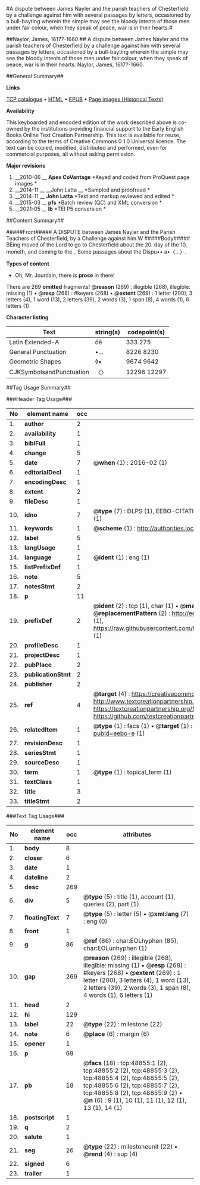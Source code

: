 #A dispute between James Nayler and the parish teachers of Chesterfield by a challenge against him with several passages by letters, occasioned by a bull-bayting wherein the simple may see the bloody intents of those men under fair colour, when they speak of peace, war is in their hearts.#

##Naylor, James, 1617?-1660.##
A dispute between James Nayler and the parish teachers of Chesterfield by a challenge against him with several passages by letters, occasioned by a bull-bayting wherein the simple may see the bloody intents of those men under fair colour, when they speak of peace, war is in their hearts.
Naylor, James, 1617?-1660.

##General Summary##

**Links**

[TCP catalogue](http://www.ota.ox.ac.uk/tcp/)  • 
[HTML](http://tei.it.ox.ac.uk/tcp/Texts-HTML/free/A52/A52686.html)  • 
[EPUB](http://tei.it.ox.ac.uk/tcp/Texts-EPUB/free/A52/A52686.epub) • 
[Page images (Historical Texts)](https://historicaltexts.jisc.ac.uk/eebo-11770904e)

**Availability**

This keyboarded and encoded edition of the work described above is co-owned by the
    institutions providing financial support to the Early English Books Online Text Creation
    Partnership. This text is available for reuse, according to the terms of  Creative Commons 0 1.0 Universal
    licence. The text can be copied, modified, distributed and performed, even for commercial
    purposes, all without asking permission.

**Major revisions**

1. __2010-06 __ __Apex CoVantage__ *Keyed and coded from ProQuest page images *
1. __2014-11 __ __John Latta __ *Sampled and proofread *
1. __2014-11 __ __John Latta__ *Text and markup reviewed and edited *
1. __2015-03 __ __pfs__ *Batch review (QC) and XML conversion *
1. __2021-05 __ __lb__ *TEI P5 conversion *

##Content Summary##

#####Front#####
A DISPUTE between James Nayler and the Parish Teachers of Chesterfield, by a Challenge against him.W
#####Body#####
BEing moved of the Lord to go to Chesterfield about the 20. day of the 10. moneth, and coming to the
    _ Some passages about the Dispu•• a•〈…〉.

**Types of content**

  * Oh, Mr. Jourdain, there is **prose** in there!

There are 269 **omitted** fragments! 
 @__reason__ (269) : illegible (268), illegible: missing (1)  •  @__resp__ (268) : #keyers (268)  •  @__extent__ (269) : 1 letter (200), 3 letters (4), 1 word (13), 2 letters (39), 2 words (3), 1 span (8), 4 words (1), 6 letters (1)

**Character listing**


|Text|string(s)|codepoint(s)|
|---|---|---|
|Latin Extended-A|ōē|333 275|
|General Punctuation|•…|8226 8230|
|Geometric Shapes|◊▪|9674 9642|
|CJKSymbolsandPunctuation|〈〉|12296 12297|

##Tag Usage Summary##

###Header Tag Usage###

|No|element name|occ|attributes|
|---|---|---|---|
|1.|__author__|2||
|2.|__availability__|1||
|3.|__biblFull__|1||
|4.|__change__|5||
|5.|__date__|7| @__when__ (1) : 2016-02 (1)|
|6.|__editorialDecl__|1||
|7.|__encodingDesc__|1||
|8.|__extent__|2||
|9.|__fileDesc__|1||
|10.|__idno__|7| @__type__ (7) : DLPS (1), EEBO-CITATION (1), VID (1), EEBO-PROQUEST (1), STC (2), OCLC (1)|
|11.|__keywords__|1| @__scheme__ (1) : http://authorities.loc.gov/ (1)|
|12.|__label__|5||
|13.|__langUsage__|1||
|14.|__language__|1| @__ident__ (1) : eng (1)|
|15.|__listPrefixDef__|1||
|16.|__note__|5||
|17.|__notesStmt__|2||
|18.|__p__|11||
|19.|__prefixDef__|2| @__ident__ (2) : tcp (1), char (1)  •  @__matchPattern__ (2) : ([0-9\-]+):([0-9IVX]+) (1), (.+) (1)  •  @__replacementPattern__ (2) : http://eebo.chadwyck.com/downloadtiff?vid=$1&page=$2 (1), https://raw.githubusercontent.com/textcreationpartnership/Texts/master/tcpchars.xml#$1 (1)|
|20.|__profileDesc__|1||
|21.|__projectDesc__|1||
|22.|__pubPlace__|2||
|23.|__publicationStmt__|2||
|24.|__publisher__|2||
|25.|__ref__|4| @__target__ (4) : https://creativecommons.org/publicdomain/zero/1.0/ (1), http://www.textcreationpartnership.org/docs/. (1), https://textcreationpartnership.org/faq/#faq05 (1), https://github.com/textcreationpartnership (1)|
|26.|__relatedItem__|1| @__type__ (1) : facs (1)  •  @__target__ (1) : https://data.historicaltexts.jisc.ac.uk/view?pubId=eebo-e (1)|
|27.|__revisionDesc__|1||
|28.|__seriesStmt__|1||
|29.|__sourceDesc__|1||
|30.|__term__|1| @__type__ (1) : topical_term (1)|
|31.|__textClass__|1||
|32.|__title__|3||
|33.|__titleStmt__|2||


###Text Tag Usage###

|No|element name|occ|attributes|
|---|---|---|---|
|1.|__body__|8||
|2.|__closer__|6||
|3.|__date__|1||
|4.|__dateline__|2||
|5.|__desc__|269||
|6.|__div__|5| @__type__ (5) : title (1), account (1), queries (2), part (1)|
|7.|__floatingText__|7| @__type__ (5) : letter (5)  •  @__xml:lang__ (7) : eng (0)|
|8.|__front__|1||
|9.|__g__|86| @__ref__ (86) : char:EOLhyphen (85), char:EOLunhyphen (1)|
|10.|__gap__|269| @__reason__ (269) : illegible (268), illegible: missing (1)  •  @__resp__ (268) : #keyers (268)  •  @__extent__ (269) : 1 letter (200), 3 letters (4), 1 word (13), 2 letters (39), 2 words (3), 1 span (8), 4 words (1), 6 letters (1)|
|11.|__head__|2||
|12.|__hi__|129||
|13.|__label__|22| @__type__ (22) : milestone (22)|
|14.|__note__|6| @__place__ (6) : margin (6)|
|15.|__opener__|1||
|16.|__p__|69||
|17.|__pb__|18| @__facs__ (18) : tcp:48855:1 (2), tcp:48855:2 (2), tcp:48855:3 (2), tcp:48855:4 (2), tcp:48855:5 (2), tcp:48855:6 (2), tcp:48855:7 (2), tcp:48855:8 (2), tcp:48855:9 (2)  •  @__n__ (6) : 9 (1), 10 (1), 11 (1), 12 (1), 13 (1), 14 (1)|
|18.|__postscript__|1||
|19.|__q__|2||
|20.|__salute__|1||
|21.|__seg__|26| @__type__ (22) : milestoneunit (22)  •  @__rend__ (4) : sup (4)|
|22.|__signed__|6||
|23.|__trailer__|1||
